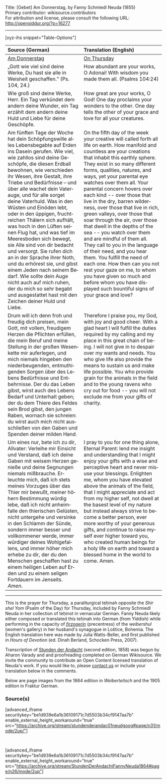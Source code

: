 <html>
<head></head>
<body>
Title: [Gebet] Am Donnerstag, by Fanny Schmiedl Neuda (1855)<br />
Primary contributor: wikisource.contributors<br />
For attribution and license, please consult the following URL: <a href="http://opensiddur.org/?p=16277">http://opensiddur.org/?p=16277</a>
<p />
<hr />

[xyz-ihs snippet="Table-Options"]<table style="margin-left: auto; margin-right: auto;" class="draggable">
<thead><tr><th id="x" style="text-align: left;">Source (German)</th><th style="text-align: left;">Translation (English)</th></tr></thead>
<tbody>
<tr><td style="vertical-align:top;">
<div class="german" lang="de">
<u>Am Donnerstag</u>
</span></div></td>

<td style="vertical-align:top;">
<div class="english" lang="en">
<u>On Thursday</u>
</span></div></td></tr>

<tr><td style="vertical-align:top;">
<div class="german" lang="de">
„Gott wie viel sind deine Werke, 
Du hast sie alle in Weisheit geschaffen.” <span class="citation">(Ps. 104, 24.)</span> 
</span></div></td>

<td style="vertical-align:top;">
<div class="english" lang="en">
How abundant are your works, O Adonai!
With wisdom you made them all. <span class="citation">(Psalms 104:24)</span>
</span></div></td></tr>


<tr><td style="vertical-align:top;">
<div class="german" lang="de">
Wie groß sind deine Werke, Herr. Ein Tag verkündet dem andern deine Wunder, ein Tag erzählt dem andern deine Huld und Liebe für deine Geschöpfe. 
</span></div></td>

<td style="vertical-align:top;">
<div class="english" lang="en">
How great are your works, O God! One day proclaims your wonders to the other. One day tells the other of your grace and love for all your creatures.
</span></div></td></tr>


<tr><td style="vertical-align:top;">
<div class="german" lang="de">
Am fünften Tage der Woche hat dein Schöpfungswille alles Lebensbegabte auf Erden ins Dasein gerufen. Wie viel, wie zahllos sind deine Geschöpfe, die diesen Erdball bewohnen, wie verschieden ihr Wesen, ihre Gestalt, ihre Triebe und Bedürfnisse – und über alle wachet dein Vaterauge, und für alle sorget deine Vaterhuld. Was in den Wüsten und Einöden lebt, oder in den üppigen, fruchtreichen Thälern sich aufhält, was hoch in den Lüften seinen Flug hat, und was tief im Meeresboden sich bewegt, sie Alle sind von dir bedacht und versorgt. Sie rufen dich an in der Sprache ihrer Noth, und du erhörest sie, und gibst einem Jeden nach seinem Bedarf. Wie sollte dein Auge nicht auch auf mich ruhen, der du mich so sehr begabt und ausgestattet hast mit den Zeichen deiner Huld und Liebe. 
</span></div></td>

<td style="vertical-align:top;">
<div class="english" lang="en">
On the fifth day of the week your creative will called forth all life on earth. How manifold and countless are your creations that inhabit this earthly sphere. They exist in so many different forms, qualities, natures, and ways, yet your parental eye watches over them all. Your parental concern hovers over each kind -- over those that live in the dry, barren wilderness, over those that live in rich, green valleys, over those that soar through the air, over those that dwell in the depths of the sea -- you watch over them and are mindful of them all. They call to you in the language of their need, and you hear them. You fulfill the need of each one. How then can you not rest your gaze on me, to whom you have given so much and before whom you have displayed such bountiful signs of your grace and love?
</span></div></td></tr>


<tr><td style="vertical-align:top;">
<div class="german" lang="de">
Drum will ich denn froh und freudig dich preisen, mein Gott, mit vollem, freudigem Herzen die Pflichten erfüllen, die mein Beruf und meine Stellung in der großen Wesenkette mir auferlegen, und mich niemals hingeben den niederbeugenden, entmuthigenden Sorgen über des Lebens Bedürfnisse und Entbehrnisse. Der du das Leben gibst, wirst auch des Lebens Bedarf und Unterhalt geben; der du dem Thiere des Feldes sein Brod gibst, den jungen Raben, wornach sie schreien: du wirst auch mich nicht ausschließen von den Gaben und Spenden deiner milden Hand. 
</span></div></td>

<td style="vertical-align:top;">
<div class="english" lang="en">
Therefore I praise you, my God, with joy and good cheer. With a glad heart l will fulfill the duties required by my calling and my place in this great chain of being. I will not give in to despair over my wants and needs. You who give life also provide the means to sustain us and make life possible. You who provide grain for the animals in the field and to the young ravens who cry out for food -- you will not exclude me from your gifts of charity.
</span></div></td></tr>


<tr><td style="vertical-align:top;">
<div class="german" lang="de">
Um eines nur, bete ich zu dir, Allvater: Verleihe mir Einsicht und Verstand, daß ich deine Gaben mit weisem Herzen genieße und deine Segnungen niemals mißbrauche. Erleuchte mich, daß ich stets meines Vorzuges über das Thier mir bewußt, meiner höhern Bestimmung würdig lebe, daß ich nicht anheimfalle den thierischen Gelüsten, nicht untergehe und versinke in den Schlamm der Sünde, sondern immer besser und vollkommener werde, immer würdiger deines Wohlgefallens, und immer höher mich erhebe zu dir, der du den Menschen geschaffen hast zu einem heiligen Leben auf Erden und zu einem seligen Fortdauern im Jenseits. <em>Amen</em>. 
</span></div></td>

<td style="vertical-align:top;">
<div class="english" lang="en">
I pray to you for one thing alone, Eternal Parent: lend me insight and understanding that I might enjoy your gifts with a wise and perceptive heart and never misuse your blessings. Enlighten me, whom you have elevated above the animals of the field, that I might appreciate and act from my higher self, not dwell at the basest level of my nature but instead always strive to become a better person, ever more worthy of your generous gifts, and continue to raise myself ever higher toward you, who created human beings for a holy life on earth and toward a blessed home in the world to come. Amen.
</span></div></td></tr>
</tbody></table>

<hr />

This is the prayer for Thursday, a paraliturgical teḥinah opposite the <em>Shir shel Yom</em> (Psalm of the Day) for Thursday, included by Fanny Schmiedl Neuda in her collection of teḥinot in vernacular German. Fanny Neuda likely either composed or translated this teḥinah into German (from Yiddish) while performing in the capacity of <a href="https://en.wikipedia.org/wiki/Firzogerin"><em>firzogerin</em></a> (precentress) of the <em>weibershul</em> (women's gallery) in her husband's synagogue in Loštice, Bohemia. The English translation here was made by Julia Watts-Beller, and first published in <em>Hours of Devotion</em> (ed. Dinah Berland, Schocken Press, 2007).

Transcription of <a href="https://opensiddur.org/prayers-for/tkhines/stunden-der-andacht-hours-of-devotion-by-fanny-schmiedl-neuda/">Stunden der Andacht</a> (second edition, 1858) was begun by Aharon Varady and and proofreading completed on German Wikisource. We invite the community to contribute an Open Content licensed translation of Neuda's work. If you would like to, please <a href="https://opensiddur.org/contact/">contact us</a> or include your translation below in the comments.

Below are page images from the 1864 edition in <em>Weiberteitsch</em> and the 1905 edition in Fraktur German.

<h3>Source(s)</h3>

[advanced_iframe securitykey="be1d939e6a1b36109171c7d5503b34cf9147aa7b" enable_external_height_workaround="true" src="https://archive.org/stream/stundenderandac01neudgoog#page/n31/mode/2up/"]

&nbsp;

[advanced_iframe securitykey="be1d939e6a1b36109171c7d5503b34cf9147aa7b" enable_external_height_workaround="true" src="https://archive.org/stream/StundenDerAndachtFannyNeuda1864#page/n26/mode/2up"]

<hr />

&nbsp;
</body>
</html>